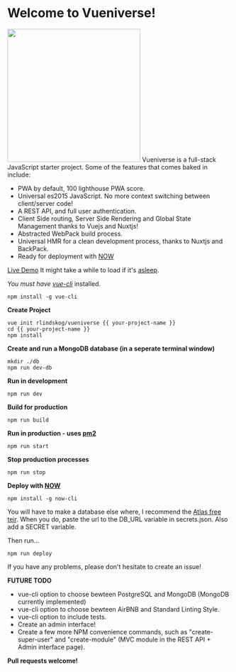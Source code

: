 Welcome to Vueniverse!
===================
<img height="300px" src="https://cdn.rawgit.com/rlindskog/vueniverse/master/template/src/client/assets/img/vueniverse_logo.svg"/>
Vueniverse is a full-stack JavaScript starter project. Some of the features that comes baked in include:

 - PWA by default, 100 lighthouse PWA score.
 - Universal es2015 JavaScript.  No more context switching between client/server code!
 - A REST API, and full user authentication.
 - Client Side routing, Server Side Rendering and Global State Management thanks to Vuejs and Nuxtjs!
 - Abstracted WebPack build process.
 - Universal HMR for a clean development process, thanks to Nuxtjs and BackPack.
 - Ready for deployment with [NOW](https://zeit.co/now)

[Live Demo](https://vueniverse-yctqddmeez.now.sh/) It might take a while to load if it's [asleep](https://zeit.co/docs/deployment-types/node#deployment-inactivity).

*You must have [vue-cli](https://github.com/vuejs/vue-cli)* installed.

    npm install -g vue-cli

**Create Project**

    vue init rlindskog/vueniverse {{ your-project-name }}
    cd {{ your-project-name }}
    npm install

**Create and run a MongoDB database (in a seperate terminal window)**

    mkdir ./db
    npm run dev-db

**Run in development**

    npm run dev

**Build for production**

    npm run build

**Run in production - uses [pm2](https://github.com/Unitech/pm2)**

    npm run start

**Stop production processes**

    npm run stop

**Deploy with [NOW](https://zeit.co/now)**

    npm install -g now-cli

You will have to make a database else where, I recommend the [Atlas free teir](https://www.mongodb.com/cloud/atlas). When you do, paste the url to the DB_URL variable in secrets.json.  Also add a SECRET variable.

Then run...

    npm run deploy

If you have any problems, please don't hesitate to create an issue!

**FUTURE TODO**
 - vue-cli option to choose bewteen PostgreSQL and MongoDB (MongoDB currently implemented)
 - vue-cli option to choose bewteen AirBNB and Standard Linting Style.
 - vue-cli option to include tests.
 - Create an admin interface!
 - Create a few more NPM convenience commands, such as "create-super-user" and "create-module" (MVC module in the REST API + Admin interface page).
 
**Pull requests welcome!**
